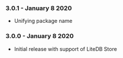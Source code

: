 ### 3.0.1 - January 8 2020
* Unifying package name

### 3.0.0 - January 8 2020
* Initial release with support of LiteDB Store
